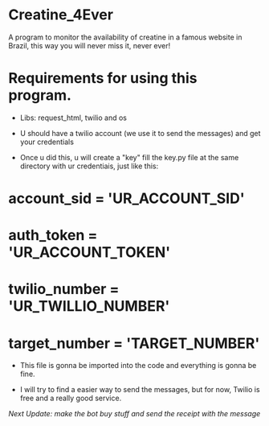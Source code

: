 # Creatine_4Ever
A program to monitor the availability of creatine in a famous website in Brazil, this way you will never miss it, never ever!

# Requirements for using this program.

- Libs: request_html, twilio and os

- U should have a twilio account (we use it to send the messages) and get your credentials

- Once u did this, u will create a "key" fill the key.py file at the same directory with ur credentiais, just like this:

# account_sid = 'UR_ACCOUNT_SID'
# auth_token = 'UR_ACCOUNT_TOKEN'

# twilio_number = 'UR_TWILLIO_NUMBER'
# target_number = 'TARGET_NUMBER'

- This file is gonna be imported into the code and everything is gonna be fine.

- I will try to find a easier way to send the messages, but for now, Twilio is free and a really good service.

*Next Update: make the bot buy stuff and send the receipt with the message*
